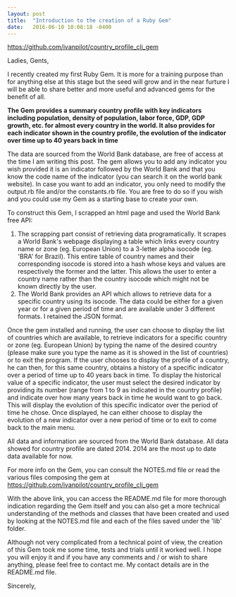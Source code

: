 ```yaml
---
layout: post
title:  "Introduction to the creation of a Ruby Gem"
date:   2016-06-10 10:08:18 -0400
---
```



https://github.com/ivanpilot/country_profile_cli_gem

Ladies, Gents,

I recently created my first Ruby Gem. It is more for a training purpose than for anything else at this stage but the seed will grow and in the near furture I will be able to share better and more useful and advanced gems for the benefit of all.

**The Gem provides a summary country profile with key indicators including population, density of population, labor force, GDP, GDP growth, etc. for almost every country in the world. It also provides for each indicator shown in the country profile, the evolution of the indicator over time up to 40 years back in time**

The data are sourced from the World Bank database, are free of access at the time I am writing this post. The gem allows you to add any indicator you wish provided it is an indicator followed by the World Bank and that you know the code name of the indicator (you can search it on the world bank website). In case you want to add an indicator, you only need to modify the output.rb file and/or the constants.rb file. You are free to do so if you wish and you could use my Gem as a starting base to create your own.

To construct this Gem, I scrapped an html page and used the World Bank free API:

1. The scrapping part consist of retrieving data programatically. It scrapes a World Bank's webpage displaying a table which links every country name or zone (eg. European Union) to a 3-letter alpha isocode (eg. 'BRA' for Brazil). This entire table of country names and their corresponding isocode is stored into a hash whose keys and values are respectively the former and the latter. This allows the user to enter a country name rather than the country isocode which might not be known directly by the user.
2. The World Bank provides an API which allows to retrieve data for a specific country using its isocode. The data could be either for a given year or for a given period of time and are available under 3 different formats. I retained the JSON format.

Once the gem installed and running, the user can choose to display the list of countries which are available, to retrieve indicators for a specific country or zone (eg. European Union) by typing the name of the desired country (please make sure you type the name as it is showed in the list of countries) or to exit the program. If the user chooses to display the profile of a country, he can then, for this same country, obtains a history of a specific indicator over a period of time up to 40 years back in time. To display the historical value of a specific indicator, the user must select the desired indicator by providing its number (range from 1 to 9 as indicated in the country profile) and indicate over how many years back in time he would want to go back. This will display the evolution of this specific indicator over the period of time he chose. Once displayed, he can either choose to display the evolution of a new indicator over a new period of time or to exit to come back to the main menu.

All data and information are sourced from the World Bank database. All data showed for country profile are dated 2014. 2014 are the most up to date data available for now.

For more info on the Gem, you can consult the NOTES.md file or read the various files composing the gem at https://github.com/ivanpilot/country_profile_cli_gem

With the above link, you can access the README.md file for more thorough indication regarding the Gem itself and you can also get a more technical understanding of the methods and classes that have been created and used by looking at the NOTES.md file and each of the files saved under the 'lib' folder.

Although not very complicated from a technical point of view, the creation of this Gem took me some time, tests and trials until it worked well. I hope you will enjoy it and if you have any comments and / or wish to share anything, please feel free to contact me. My contact details are in the README.md file.

Sincerely,
